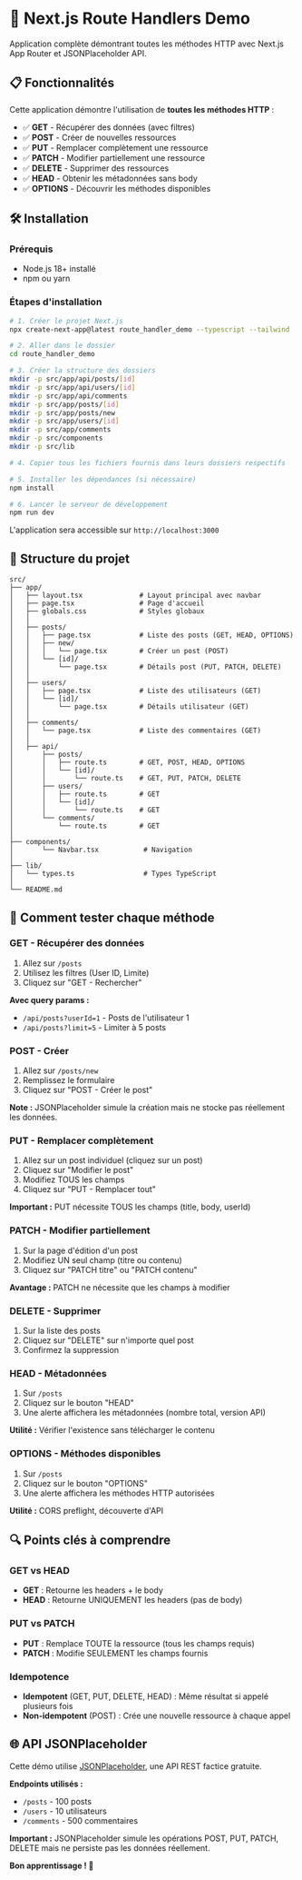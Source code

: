 # 🚀 Next.js Route Handlers Demo

Application complète démontrant toutes les méthodes HTTP avec Next.js App Router et JSONPlaceholder API.

## 📋 Fonctionnalités

Cette application démontre l'utilisation de **toutes les méthodes HTTP** :

- ✅ **GET** - Récupérer des données (avec filtres)
- ✅ **POST** - Créer de nouvelles ressources
- ✅ **PUT** - Remplacer complètement une ressource
- ✅ **PATCH** - Modifier partiellement une ressource
- ✅ **DELETE** - Supprimer des ressources
- ✅ **HEAD** - Obtenir les métadonnées sans body
- ✅ **OPTIONS** - Découvrir les méthodes disponibles

## 🛠️ Installation

### Prérequis

- Node.js 18+ installé
- npm ou yarn

### Étapes d'installation

```bash
# 1. Créer le projet Next.js
npx create-next-app@latest route_handler_demo --typescript --tailwind

# 2. Aller dans le dossier
cd route_handler_demo

# 3. Créer la structure des dossiers
mkdir -p src/app/api/posts/[id]
mkdir -p src/app/api/users/[id]
mkdir -p src/app/api/comments
mkdir -p src/app/posts/[id]
mkdir -p src/app/posts/new
mkdir -p src/app/users/[id]
mkdir -p src/app/comments
mkdir -p src/components
mkdir -p src/lib

# 4. Copier tous les fichiers fournis dans leurs dossiers respectifs

# 5. Installer les dépendances (si nécessaire)
npm install

# 6. Lancer le serveur de développement
npm run dev
```

L'application sera accessible sur `http://localhost:3000`

## 📁 Structure du projet

```
src/
├── app/
│   ├── layout.tsx              # Layout principal avec navbar
│   ├── page.tsx                # Page d'accueil
│   ├── globals.css             # Styles globaux
│   │
│   ├── posts/
│   │   ├── page.tsx            # Liste des posts (GET, HEAD, OPTIONS)
│   │   ├── new/
│   │   │   └── page.tsx        # Créer un post (POST)
│   │   └── [id]/
│   │       └── page.tsx        # Détails post (PUT, PATCH, DELETE)
│   │
│   ├── users/
│   │   ├── page.tsx            # Liste des utilisateurs (GET)
│   │   └── [id]/
│   │       └── page.tsx        # Détails utilisateur (GET)
│   │
│   ├── comments/
│   │   └── page.tsx            # Liste des commentaires (GET)
│   │
│   ├── api/
│       ├── posts/
│       │   ├── route.ts        # GET, POST, HEAD, OPTIONS
│       │   └── [id]/
│       │       └── route.ts    # GET, PUT, PATCH, DELETE
│       ├── users/
│       │   ├── route.ts        # GET
│       │   └── [id]/
│       │       └── route.ts    # GET
│       └── comments/
│           └── route.ts        # GET
│
├── components/
│       └── Navbar.tsx           # Navigation
│
├── lib/
│   └── types.ts                 # Types TypeScript
│
└── README.md
```

## 🎯 Comment tester chaque méthode

### GET - Récupérer des données

1. Allez sur `/posts`
2. Utilisez les filtres (User ID, Limite)
3. Cliquez sur "GET - Rechercher"

**Avec query params :**

- `/api/posts?userId=1` - Posts de l'utilisateur 1
- `/api/posts?limit=5` - Limiter à 5 posts

### POST - Créer

1. Allez sur `/posts/new`
2. Remplissez le formulaire
3. Cliquez sur "POST - Créer le post"

**Note :** JSONPlaceholder simule la création mais ne stocke pas réellement les données.

### PUT - Remplacer complètement

1. Allez sur un post individuel (cliquez sur un post)
2. Cliquez sur "Modifier le post"
3. Modifiez TOUS les champs
4. Cliquez sur "PUT - Remplacer tout"

**Important :** PUT nécessite TOUS les champs (title, body, userId)

### PATCH - Modifier partiellement

1. Sur la page d'édition d'un post
2. Modifiez UN seul champ (titre ou contenu)
3. Cliquez sur "PATCH titre" ou "PATCH contenu"

**Avantage :** PATCH ne nécessite que les champs à modifier

### DELETE - Supprimer

1. Sur la liste des posts
2. Cliquez sur "DELETE" sur n'importe quel post
3. Confirmez la suppression

### HEAD - Métadonnées

1. Sur `/posts`
2. Cliquez sur le bouton "HEAD"
3. Une alerte affichera les métadonnées (nombre total, version API)

**Utilité :** Vérifier l'existence sans télécharger le contenu

### OPTIONS - Méthodes disponibles

1. Sur `/posts`
2. Cliquez sur le bouton "OPTIONS"
3. Une alerte affichera les méthodes HTTP autorisées

**Utilité :** CORS preflight, découverte d'API

## 🔍 Points clés à comprendre

### GET vs HEAD

- **GET** : Retourne les headers + le body
- **HEAD** : Retourne UNIQUEMENT les headers (pas de body)

### PUT vs PATCH

- **PUT** : Remplace TOUTE la ressource (tous les champs requis)
- **PATCH** : Modifie SEULEMENT les champs fournis

### Idempotence

- **Idempotent** (GET, PUT, DELETE, HEAD) : Même résultat si appelé plusieurs fois
- **Non-idempotent** (POST) : Crée une nouvelle ressource à chaque appel

## 🌐 API JSONPlaceholder

Cette démo utilise [JSONPlaceholder](https://jsonplaceholder.typicode.com/), une API REST factice gratuite.

**Endpoints utilisés :**

- `/posts` - 100 posts
- `/users` - 10 utilisateurs
- `/comments` - 500 commentaires

**Important :** JSONPlaceholder simule les opérations POST, PUT, PATCH, DELETE mais ne persiste pas les données réellement.

**Bon apprentissage ! 🚀**
